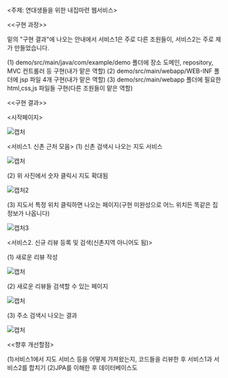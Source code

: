 <주제: 연대생들을 위한 내집마련 웹서비스>

<<구현 과정>>

밑의 "구현 결과"에 나오는 안내에서 서비스1은 주로 다른 조원들이, 서비스2는 주로 제가 만들었습니다.

(1) demo/src/main/java/com/example/demo 폴더에 장소 도메인, repository, MVC 컨트롤러 등 구현(내가 맡은 역할)
(2) demo/src/main/webapp/WEB-INF 폴더에 jsp 파일 4개 구현(내가 맡은 역할)
(3) demo/src/main/webapp 폴더에 필요한 html,css,js 파일들 구현(다른 조원들이 맡은 역할)

<<구현 결과>>

<시작페이지>

![캡처](https://user-images.githubusercontent.com/65271296/191298080-59c4877a-77bd-4365-9397-500f5b18d71a.JPG)


<서비스1. 신촌 근처 모음>
(1) 신촌 검색시 나오는 지도 서비스

![캡처](https://user-images.githubusercontent.com/65271296/191298897-9228da3c-3252-453c-8550-a3cf5ba64c99.JPG)

(2) 위 사진에서 숫자 클릭시 지도 확대됨

![캡처2](https://user-images.githubusercontent.com/65271296/191299048-6cbfd05b-63fb-4f3a-adda-2780717b3462.JPG)

(3) 지도서 특정 위치 클릭하면 나오는 페이지(구현 미완성으로 어느 위치든 똑같은 집 정보가 나옵니다)

![캡처3](https://user-images.githubusercontent.com/65271296/191299290-097dee20-03fe-4350-81cc-447dcd1e85b6.JPG)

<서비스2. 신규 리뷰 등록 및 검색(신촌지역 아니어도 됨)>

(1) 새로운 리뷰 작성

![캡처](https://user-images.githubusercontent.com/65271296/191299718-1474010d-b690-4279-a0ce-b508e6738940.JPG)

(2) 새로운 리뷰들 검색할 수 있는 페이지

![캡처](https://user-images.githubusercontent.com/65271296/191300277-1526f583-08e3-4baf-ae30-e42b8d495717.JPG)

(3) 주소 검색시 나오는 결과

![캡처](https://user-images.githubusercontent.com/65271296/191300542-189bc242-a732-4ebe-a054-b3ec2a6e2edb.JPG)

<<향후 개선할점>

(1)서비스1에서 지도 서비스 등을 어떻게 가져왔는지, 코드들을 리뷰한 후 서비스1과 서비스2를 합치기
(2)JPA를 이해한 후 데이터베이스도 
